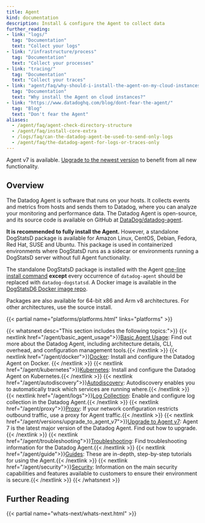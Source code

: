 ```yaml
---
title: Agent
kind: documentation
description: Install & configure the Agent to collect data
further_reading:
- link: "logs/"
  tag: "Documentation"
  text: "Collect your logs"
- link: "/infrastructure/process"
  tag: "Documentation"
  text: "Collect your processes"
- link: "tracing/"
  tag: "Documentation"
  text: "Collect your traces"
- link: "agent/faq/why-should-i-install-the-agent-on-my-cloud-instances/"
  tag: "Documentation"
  text: "Why install the Agent on cloud instances?"
- link: "https://www.datadoghq.com/blog/dont-fear-the-agent/"
  tag: "Blog"
  text: "Don't fear the Agent"
aliases:
  - /agent/faq/agent-check-directory-structure
  - /agent/faq/install-core-extra
  - /logs/faq/can-the-datadog-agent-be-used-to-send-only-logs
  - /agent/faq/the-datadog-agent-for-logs-or-traces-only
---
```


<div class="alert alert-info">
Agent v7 is available. <a href="/agent/versions/upgrade_to_agent_v7">Upgrade to the newest version</a> to benefit from all new functionality.
</div>

## Overview

The Datadog Agent is software that runs on your hosts. It collects events and metrics from hosts and sends them to Datadog, where you can analyze your monitoring and performance data. The Datadog Agent is open-source, and its source code is available on GitHub at [DataDog/datadog-agent][1].

**It is recommended to fully install the Agent.** However, a standalone DogStatsD package is available for Amazon Linux, CentOS, Debian, Fedora, Red Hat, SUSE and Ubuntu. This package is used in containerized environments where DogStatsD runs as a sidecar or environments running a DogStatsD server without full Agent functionality.

The standalone DogStatsD package is installed with the Agent [one-line install command][2] **except** every occurrence of `datadog-agent` should be replaced with `datadog-dogstatsd`. A Docker image is available in the [DogStatsD6 Docker image repo][3].

Packages are also available for 64-bit x86 and Arm v8 architectures. For other architectures, use the source install.

{{< partial name="platforms/platforms.html" links="platforms" >}}

{{< whatsnext desc="This section includes the following topics:">}}
  {{< nextlink href="/agent/basic_agent_usage">}}<u>Basic Agent Usage</u>: Find out more about the Datadog Agent, including architecture details, CLI, overhead, and configuration management tools.{{< /nextlink >}}
  {{< nextlink href="/agent/docker">}}<u>Docker</u>: Install and configure the Datadog Agent on Docker. {{< /nextlink >}}
  {{< nextlink href="/agent/kubernetes">}}<u>Kubernetes</u>: Install and configure the Datadog Agent on Kubernetes.{{< /nextlink >}}
  {{< nextlink href="/agent/autodiscovery">}}<u>Autodiscovery</u>: Autodiscovery enables you to automatically track which services are running where.{{< /nextlink >}}
  {{< nextlink href="/agent/logs">}}<u>Log Collection</u>: Enable and configure log collection in the Datadog Agent.{{< /nextlink >}}
  {{< nextlink href="/agent/proxy">}}<u>Proxy</u>: If your network configuration restricts outbound traffic, use a proxy for Agent traffic.{{< /nextlink >}}
  {{< nextlink href="/agent/versions/upgrade_to_agent_v7">}}<u>Upgrade to Agent v7</u>: Agent 7 is the latest major version of the Datadog Agent. Find out how to upgrade.{{< /nextlink >}}
  {{< nextlink href="/agent/troubleshooting">}}<u>Troubleshooting</u>: Find troubleshooting information for the Datadog Agent.{{< /nextlink >}}
  {{< nextlink href="/agent/guide">}}<u>Guides</u>: These are in-depth, step-by-step tutorials for using the Agent.{{< /nextlink >}}
  {{< nextlink href="/agent/security">}}<u>Security</u>: Information on the main security capabilities and features available to customers to ensure their environment is secure.{{< /nextlink >}}
{{< /whatsnext >}}

## Further Reading

{{< partial name="whats-next/whats-next.html" >}}

[1]: https://github.com/DataDog/datadog-agent
[2]: https://app.datadoghq.com/account/settings#agent/aws
[3]: https://github.com/DataDog/datadog-agent/tree/master/Dockerfiles/dogstatsd/alpine
